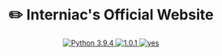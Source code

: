 <div align="center">
    <h1>✏️ Interniac's Official Website</h1>
</div>

<div align="center">
        <a href="https://www.python.org/downloads/release/python-394/">
            <img src="https://img.shields.io/badge/python-3.9.4-blue.svg" alt="Python 3.9.4" />
        </a>
        <a href="https://github.com/Interniac/interniac-website/releases/">
            <img src="https://img.shields.io/github/release/Interniac/interniac-website.svg" alt="1.0.1" />
        </a>
        <a href="https://github.com/Interniac/interniac-website/graphs/commit-activity">
            <img src="https://img.shields.io/badge/Maintained%3F-yes-green.svg" alt="yes" />
        </a>
    </a>
</div>

